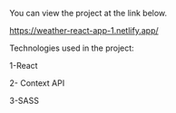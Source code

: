You can view the project at the link below.

https://weather-react-app-1.netlify.app/

Technologies used in the project:

1-React

2- Context API

3-SASS
